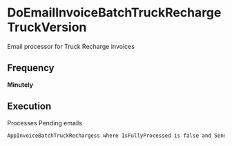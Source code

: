 # DoEmailInvoiceBatchTruckRechargeTruckVersion  

Email processor for Truck Recharge invoices

## Frequency  
**Minutely**  

## Execution  
Processes Pending emails
````bash 
AppInvoiceBatchTruckRechargess where IsFullyProcessed is false and SendEmails is true
````

 
